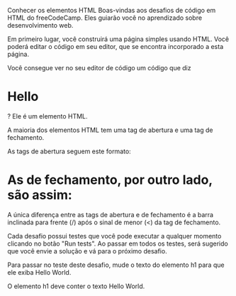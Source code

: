 Conhecer os elementos HTML
Boas-vindas aos desafios de código em HTML do freeCodeCamp. Eles guiarão você no aprendizado sobre desenvolvimento web.

Em primeiro lugar, você construirá uma página simples usando HTML. Você poderá editar o código em seu editor, que se encontra incorporado a esta página.

Você consegue ver no seu editor de código um código que diz <h1>Hello</h1>? Ele é um elemento HTML.

A maioria dos elementos HTML tem uma tag de abertura e uma tag de fechamento.

As tags de abertura seguem este formato:

<h1>
As de fechamento, por outro lado, são assim:

</h1>
A única diferença entre as tags de abertura e de fechamento é a barra inclinada para frente (/) após o sinal de menor (<) da tag de fechamento.

Cada desafio possui testes que você pode executar a qualquer momento clicando no botão "Run tests". Ao passar em todos os testes, será sugerido que você envie a solução e vá para o próximo desafio.

Para passar no teste deste desafio, mude o texto do elemento h1 para que ele exiba Hello World.

O elemento h1 deve conter o texto Hello World.